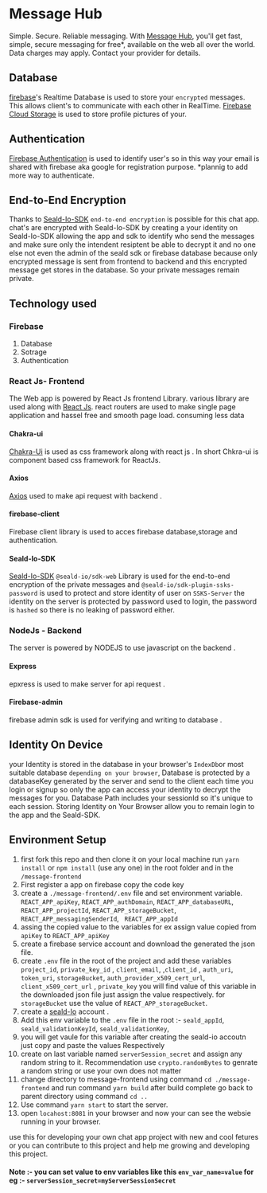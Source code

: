# Message Hub 
Simple. Secure.
Reliable messaging.
With [Message Hub](https://secure-message-hub.herokuapp.com/), you'll get fast, simple, secure messaging for free*, available on the web all over the world.
Data charges may apply. Contact your provider for details.

## Database
[firebase](firebase.google.com/)'s Realtime Database is used to store your `encrypted` messages. This allows client's to communicate with each other in RealTime.
[Firebase Cloud Storage](https://firebase.google.com/products/storage) is used to store profile pictures of your. 

## Authentication
[Firebase Authentication](https://firebase.google.com/products/auth) is used to identify user's so in this way your email  is shared with firebase aka google for registration purpose.
*plannig to add more way to authenticate.

## End-to-End Encryption
Thanks to [Seald-Io-SDK](https://www.seald.io/) `end-to-end encryption` is possible for this chat app. 
chat's are encrypted with Seald-Io-SDK by creating a your identity on Seald-Io-SDK allowing the app and sdk to identify who send the messages and make sure only the intendent resiptent be able to decrypt it and no one else not even the admin of the seald sdk or firebase database because only encrypted message is sent from frontend to backend and this encrypted message get stores in the database. So your private messages remain private.

## Technology used
### Firebase 
 1. Database 
 2. Sotrage
 3. Authentication 
 
### React Js- Frontend
The Web app is powered by React Js frontend Library. various library are used along with [React Js](https://reactjs.org/).
react routers are used to make single page application and hassel free and smooth page load. consuming less data 

#### Chakra-ui
[Chakra-Ui](https://chakra-ui.com/) is used as css framework along with react js . In short Chkra-ui is component based css framework for ReactJs.

#### Axios
[Axios](https://www.npmjs.com/package/axios) used to make api request with backend .

#### firebase-client
Firebase client library is used to acces firebase database,storage and authentication. 

#### Seald-Io-SDK
[Seald-Io-SDK](https://www.seald.io/) `@seald-io/sdk-web` Library is used for the end-to-end encryption of the private messages and `@seald-io/sdk-plugin-ssks-password` is used to protect and store identity of user on `SSKS-Server` the identity on the server is protected by password used to login, the password is `hashed` so there is no leaking of password either.


### NodeJs - Backend
The server is powered by NODEJS to use javascript on the backend .
#### Express
epxress is used to make server for api request . 
#### Firebase-admin 
firebase admin sdk is used for verifying and writing to database .

## Identity On Device
your Identity is stored in the database in your browser's `IndexDb`or most suitable database `depending on your browser`, Database is  protected by a databaseKey generated by the server and send to the client each time you login or signup so only the app can access your identity to decrypt the messages for you. Database Path includes your sessionId so it's unique to each session. Storing Identity on Your Browser allow you to remain login to the app and the Seald-SDK.

## Environment Setup 
1. first fork this repo and then clone it on your local machine run `yarn install` or `npm install` (use any one) in the root folder and in the `/message-frontend`
2. First register a app on firebase copy the code key
3. create a `./message-frontend/.env` file and set environment variable. 
   `REACT_APP_apiKey`,
    `REACT_APP_authDomain`,
   `REACT_APP_databaseURL`,
    `REACT_APP_projectId`,
   `REACT_APP_storageBucket`,
    `REACT_APP_messagingSenderId`,
   ` REACT_APP_appId`
4. assing the copied value to the variables for ex assign value copied from `apiKey` to `REACT_APP_apiKey` 
5. create a firebase service account and download the generated the json file. 
6. create `.env` file in the root  of the project and add these variables `project_id`, `private_key_id` , `client_email`, ,`client_id` , `auth_uri`, `token_uri`, `storageBucket`, `auth_provider_x509_cert_url`, `client_x509_cert_url` , `private_key` you will find value of this variable in the downloaded json file just assign the value respectively. for `storageBucket` use the value of `REACT_APP_storageBucket`. 
7. create a [seald-Io](https://www.seald.io/) account . 
8. Add this env variable to the `.env` file in the root :- `seald_appId`, `seald_validationKeyId`, `seald_validationKey`, 
9. you will get vaule for this variable after creating the seald-io accoutn just copy and paste the values Respectively 
10. create on last variable named `serverSession_secret` and assign any random string to it. Recommendation use `crypto.randomBytes` to genrate a random string or use your own does not matter 
11. change directory to message-frontend using command `cd ./message-frontend` and run command `yarn build` after build complete go back to parent directory using command `cd ..`
12. Use command  `yarn start`  to start the server. 
13. open `locahost:8081` in your browser and now your can see the websie running in your browser.


use this for developing your own chat app project with new and cool fetures or you can contribute to this project and help me growing and developing this project. 
#### Note :- you can set value to env variables like this `env_var_name=value` for eg :- `serverSession_secret=myServerSessionSecret`
